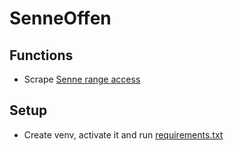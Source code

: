 # SenneOffen
## Functions
 - Scrape [Senne range access](https://bfgnet.de/sennelager-range-access)
## Setup
- Create venv, activate it and run [requirements.txt](app/requirements.txt)
